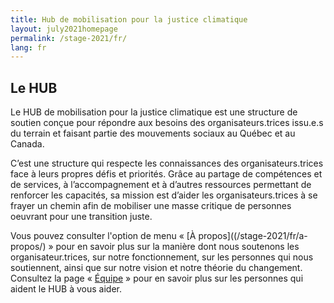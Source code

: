 ```yaml
---
title: Hub de mobilisation pour la justice climatique
layout: july2021homepage
permalink: /stage-2021/fr/
lang: fr
---
```

## Le HUB

Le HUB de mobilisation pour la justice climatique est une structure de soutien conçue pour répondre aux besoins des organisateurs.trices issu.e.s du terrain et faisant partie des mouvements sociaux au Québec et au Canada.

C’est une structure qui respecte les connaissances des organisateurs.trices face à leurs propres défis et priorités. Grâce au partage de compétences et de services, à l’accompagnement et à d’autres ressources permettant de renforcer les capacités, sa mission est d’aider les organisateurs.trices à se frayer un chemin afin de mobiliser une masse critique de personnes oeuvrant pour une transition juste.

Vous pouvez consulter l'option de menu « [À propos]((/stage-2021/fr/a-propos/) » pour en savoir plus sur la manière dont nous soutenons les organisateur.trices, sur notre fonctionnement, sur les personnes qui nous soutiennent, ainsi que sur notre vision et notre théorie du changement. Consultez la page « [Équipe](/stage-2021/fr/equipe/) » pour en savoir plus sur les personnes qui aident le HUB à vous aider.